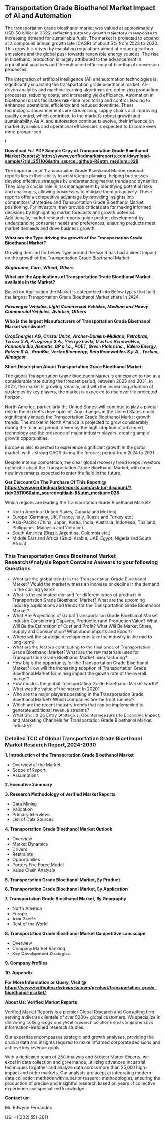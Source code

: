 <h2>Transportation Grade Bioethanol Market Impact of AI and Automation</h2><p>The transportation grade bioethanol market was valued at approximately USD 50 billion in 2022, reflecting a steady growth trajectory in response to increasing demand for sustainable fuels. The market is projected to expand at a compound annual growth rate (CAGR) of about 5% from 2023 to 2030. This growth is driven by escalating regulations aimed at reducing carbon emissions and the global push towards renewable energy sources. The rise in bioethanol production is largely attributed to the advancement in agricultural practices and the enhanced efficiency of bioethanol conversion processes.</p><p>The integration of artificial intelligence (AI) and automation technologies is significantly impacting the transportation grade bioethanol market. AI-driven analytics and machine learning algorithms are optimizing production processes, reducing costs, and increasing yield efficiency. Automation in bioethanol plants facilitates real-time monitoring and control, leading to enhanced operational efficiency and reduced downtime. These technological advancements are streamlining supply chains and improving quality control, which contribute to the market’s robust growth and sustainability. As AI and automation continue to evolve, their influence on market dynamics and operational efficiencies is expected to become even more pronounced.</p>t</p><p id="" class=""><strong>Download Full PDF Sample Copy of Transportation Grade Bioethanol Market Report @ <a href="https://www.verifiedmarketreports.com/download-sample/?rid=251106&utm_source=github-R&utm_medium=028" target="_blank">https://www.verifiedmarketreports.com/download-sample/?rid=251106&utm_source=github-R&utm_medium=028</a></strong></p><p>The importance of&nbsp;Transportation Grade Bioethanol Market research reports lies in their ability to aid strategic planning, helping businesses develop effective strategies by understanding market trends and dynamics. They play a crucial role in risk management by identifying potential risks and challenges, allowing businesses to mitigate them proactively. These reports offer a competitive advantage by providing insights into competitors' strategies and Transportation Grade Bioethanol Market positioning. For investors, they provide critical data for making informed decisions by highlighting market forecasts and growth potential. Additionally, market research reports guide product development by understanding consumer needs and preferences, ensuring products meet market demands and drive business growth.</p><p><strong>What are the&nbsp;Type driving the growth of the Transportation Grade Bioethanol Market?</strong></p><p id="" class="">Growing demand for below Type around the world has had a direct impact on the growth of the Transportation Grade Bioethanol Market:</p><em><strong>Sugarcane, Corn, Wheat, Others</strong></em></p><strong>What are the&nbsp;Applications&nbsp;of Transportation Grade Bioethanol Market available in the Market?</strong></p><p id="" class="">Based on Application the Market is categorized into Below types that held the largest Transportation Grade Bioethanol Market share In 2024.</p><em><strong>Passenger Vehicles, Light Commercial Vehicles, Medium and Heavy Commercial Vehicles, Aviation, Others</strong></em></p><strong>Who is the largest Manufacturers of Transportation Grade Bioethanol Market worldwide?</strong></p><p><em><strong>CropEnergies AG, Cristal Union, Archer-Daniels-Midland, Petrobras, Tereos S.A, Alcogroup S.A., Vivergo Fuels, BlueFire Renewables, Pannonia Bio, Aemetis, BP p.l.c., POET, Green Plains Inc., Valero Energy, Raizen S.A., GranBio, Vertex Bioenergy, Beta Renewables S.p.A., Tezkim, Almagest</strong></em></p><p id="" class=""><strong>Short Description About Transportation Grade Bioethanol Market:</strong></p><p>The global Transportation Grade Bioethanol Market is anticipated to rise at a considerable rate during the forecast period, between 2023 and 2031. In 2022, the market is growing steadily, and with the increasing adoption of strategies by key players, the market is expected to rise over the projected horizon.</p><p>North America, particularly the United States, will continue to play a pivotal role in the market's development. Any changes in the United States could significantly impact the Transportation Grade Bioethanol Market growth trends. The market in North America is projected to grow considerably during the forecast period, driven by the high adoption of advanced technology and the presence of major industry players, creating ample growth opportunities.</p><p>Europe is also expected to experience significant growth in the global market, with a strong CAGR during the forecast period from 2024 to 2031.</p><p>Despite intense competition, the clear global recovery trend keeps investors optimistic about the Transportation Grade Bioethanol Market, with more new investments expected to enter the field in the future.</p><p id="" class=""><strong>Get Discount On The Purchase Of This Report @ <a href="https://www.verifiedmarketreports.com/ask-for-discount/?rid=251106&utm_source=github-R&utm_medium=028" target="_blank">https://www.verifiedmarketreports.com/ask-for-discount/?rid=251106&utm_source=github-R&utm_medium=028</a></strong></p>Which regions are leading the Transportation Grade Bioethanol Market?</p><ul><li>North America (United States, Canada and Mexico)</li><li>Europe (Germany, UK, France, Italy, Russia and Turkey etc.)</li><li>Asia-Pacific (China, Japan, Korea, India, Australia, Indonesia, Thailand, Philippines, Malaysia and Vietnam)</li><li>South America (Brazil, Argentina, Columbia etc.)</li><li>Middle East and Africa (Saudi Arabia, UAE, Egypt, Nigeria and South Africa)</li></ul><h3 id="" class="">This Transportation Grade Bioethanol Market Research/Analysis Report Contains Answers to your following Questions</h3><ul><li>What are the global trends in the Transportation Grade Bioethanol Market? Would the market witness an increase or decline in the demand in the coming years?</li><li>What is the estimated demand for different types of products in Transportation Grade Bioethanol Market? What are the upcoming industry applications and trends for the Transportation Grade Bioethanol Market?</li><li>What Are Projections of Global Transportation Grade Bioethanol Market Industry Considering Capacity, Production and Production Value? What Will Be the Estimation of Cost and Profit? What Will Be Market Share, Supply and Consumption? What about imports and Export?</li><li>Where will the strategic developments take the industry in the mid to long-term?</li><li>What are the factors contributing to the final price of Transportation Grade Bioethanol Market? What are the raw materials used for Transportation Grade Bioethanol Market manufacturing?</li><li>How big is the opportunity for the Transportation Grade Bioethanol Market? How will the increasing adoption of Transportation Grade Bioethanol Market for mining impact the growth rate of the overall market?</li><li>How much is the global Transportation Grade Bioethanol Market worth? What was the value of the market In 2020?</li><li>Who are the major players operating in the Transportation Grade Bioethanol Market? Which companies are the front runners?</li><li>Which are the recent industry trends that can be implemented to generate additional revenue streams?</li><li>What Should Be Entry Strategies, Countermeasures to Economic Impact, and Marketing Channels for Transportation Grade Bioethanol Market Industry?</li></ul><h3 id="" class="">Detailed TOC of Global Transportation Grade Bioethanol Market Research Report, 2024-2030</h3><p id="" class=""><strong>1. Introduction of the Transportation Grade Bioethanol Market</strong></p><ul><li>Overview of the Market</li><li>Scope of Report</li><li>Assumptions</li></ul><p id="" class=""><strong>2. Executive Summary</strong></p><p id="" class=""><strong>3. Research Methodology of Verified Market Reports</strong></p><ul><li>Data Mining</li><li>Validation</li><li>Primary Interviews</li><li>List of Data Sources</li></ul><p id="" class=""><strong>4. Transportation Grade Bioethanol Market Outlook</strong></p><ul><li>Overview</li><li>Market Dynamics</li><li>Drivers</li><li>Restraints</li><li>Opportunities</li><li>Porters Five Force Model</li><li>Value Chain Analysis</li></ul><p id="" class=""><strong>5. Transportation Grade Bioethanol Market, By Product</strong></p><p id="" class=""><strong>6. Transportation Grade Bioethanol Market, By Application</strong></p><p id="" class=""><strong>7. Transportation Grade Bioethanol Market, By Geography</strong></p><ul><li>North America</li><li>Europe</li><li>Asia Pacific</li><li>Rest of the World</li></ul><p id="" class=""><strong>8. Transportation Grade Bioethanol Market Competitive Landscape</strong></p><ul><li>Overview</li><li>Company Market Ranking</li><li>Key Development Strategies</li></ul><p id="" class=""><strong>9. Company Profiles</strong></p><p id="" class=""><strong>10. Appendix</strong></p><p id="" class=""><strong>For More Information or Query, Visit @ <a href="https://www.verifiedmarketreports.com/product/transportation-grade-bioethanol-market/" target="_blank">https://www.verifiedmarketreports.com/product/transportation-grade-bioethanol-market/</a></strong></p><p id="" class=""><strong>About Us: Verified Market Reports</strong></p><p id="" class="">Verified Market Reports is a premier Global Research and Consulting firm serving a diverse clientele of over 5000+ global customers. We specialize in delivering cutting-edge analytical research solutions and comprehensive information-enriched research studies.</p><p id="" class="">Our expertise encompasses strategic and growth analyses, providing the crucial data and insights required to make informed corporate decisions and achieve key revenue goals.</p><p id="" class="">With a dedicated team of 250 Analysts and Subject Matter Experts, we excel in data collection and governance, utilizing advanced industrial techniques to gather and analyze data across more than 25,000 high-impact and niche markets. Our analysts are adept at integrating modern data collection methods with superior research methodologies, ensuring the production of precise and insightful research based on years of collective experience and specialized knowledge.</p><p id="" class=""><strong>Contact us:</strong></p><p id="" class="">Mr. Edwyne Fernandes</p><p id="" class="">US: +1(302) 551-2611</p>